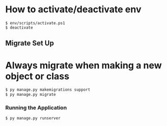 # How to activate/deactivate env
```
$ env/scripts/activate.ps1 
$ deactivate
```

## Migrate Set Up 
# Always migrate when making a new object or class
```sh
$ py manage.py makemigrations support 
$ py manage.py migrate 
```

### Running the Application 
```sh 
$ py manage.py runserver 
```
